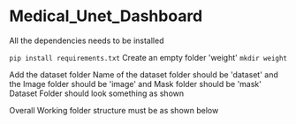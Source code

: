 # Medical_Unet_Dashboard

All the dependencies needs to be installed

  ```pip install requirements.txt```
Create an empty folder 'weight'
  ```mkdir weight```
  
Add the dataset folder 
Name of the dataset folder should be 'dataset' and the Image folder should be 'image' and Mask folder should be 'mask'
Dataset Folder should look something as shown


Overall Working folder structure must be as shown below
